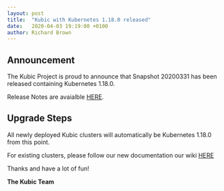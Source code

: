 ```yaml
---
layout: post
title:  "Kubic with Kubernetes 1.18.0 released"
date:   2020-04-03 19:19:00 +0100
author: Richard Brown
---
```


## Announcement

The Kubic Project is proud to announce that Snapshot 20200331 has been released containing Kubernetes 1.18.0.

Release Notes are avaialble [HERE](https://kubernetes.io/docs/setup/release/notes/#changes).

## Upgrade Steps

All newly deployed Kubic clusters will automatically be Kubernetes 1.18.0 from this point.

For existing clusters, please follow our new documentation our wiki [HERE](https://en.opensuse.org/Kubic:Upgrading_kubeadm_clusters)

Thanks and have a lot of fun!

**The Kubic Team**
